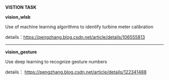 
**VISTION TASK**

**vision_wlsb**

Use of machine learning algorithms to identify turbine meter calibration

details：https://pengzhang.blog.csdn.net/article/details/106555813

---
**vision_gesture**

Use deep learning to recognize gesture numbers

details： https://pengzhang.blog.csdn.net/article/details/122341488
